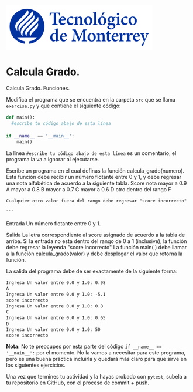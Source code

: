 ![Tec de Monterrey](../../images/logotecmty.png)
# Calcula Grado.
Calcula Grado. 
Funciones.

Modifica el programa que se encuentra en la carpeta `src` que se llama `exercise.py` y que contiene el siguiente código:

```python
def main():
  #escribe tu código abajo de esta línea

if __name__ == '__main__':
    main()
```

La línea `#escribe tu código abajo de esta línea` es un comentario, el programa la va a ignorar al ejecutarse.

Escribe un programa en el cual definas la función calcula_grado(numero). Esta función debe recibir un número flotante entre 0 y 1, y debe regresar una nota alfabética de acuerdo a la siguiente tabla.
    Score               nota
    mayor a 0.9           A
    mayor a 0.8           B
    mayor a 0.7           C
    mayor a 0.6           D
    otro dentro del rango F

    Cualquier otro valor fuera del rango debe regresar "score incorrecto"

    ```
Entrada
Un número flotante entre 0 y 1.

Salida
La letra correspondiente al score asignado de acuerdo a la tabla de arriba.
Si la entrada no está dentro del rango de 0 a 1 (inclusive), la función debe regresar la leyenda "score incorrecto"
La función main( ) debe llamar a la función calcula_grado(valor) y debe desplegar el valor que retorna la función.

La salida del programa debe de ser exactamente de la siguiente forma:
```
Ingresa Un valor entre 0.0 y 1.0: 0.98
A                                                              
Ingresa Un valor entre 0.0 y 1.0: -5.1
score incorrecto
Ingresa Un valor entre 0.0 y 1.0: 0.8
C  
Ingresa Un valor entre 0.0 y 1.0: 0.65
D
Ingresa Un valor entre 0.0 y 1.0: 50
score incorrecto
```

**Nota:** No te preocupes por esta parte del código `if __name__ == '__main__':` por el momento. No la vamos a necesitar para este programa, pero es una buena práctica incluirla y quedará más claro para que sirve en los siguientes ejercicios.

Una vez que termines tu actividad y la hayas probado con `pytest`, subela a tu repositorio en GitHub, con el proceso de commit + push.
